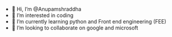 - 👋 Hi, I’m @Anupamshraddha
- 👀 I’m interested in coding 
- 🌱 I’m currently learning python and Front end engineering (FEE)
- 💞️ I’m looking to collaborate on google and microsoft
  

<!---
Anupamshraddha/Anupamshraddha is a ✨ special ✨ repository because its `README.md` (this file) appears on your GitHub profile.
You can click the Preview link to take a look at your changes.
--->
